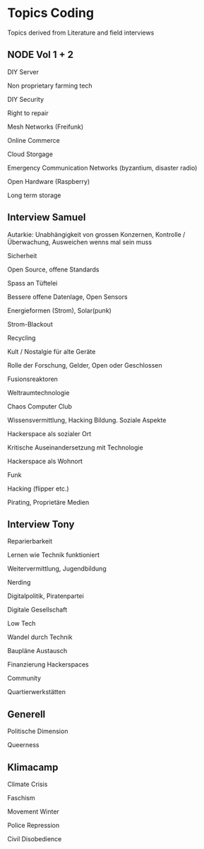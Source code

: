 # Topics Coding

Topics derived from Literature and field interviews



## NODE Vol 1 + 2

DIY Server

Non proprietary farming tech

DIY Security

Right to repair

Mesh Networks (Freifunk)

Online Commerce

Cloud Storgage

Emergency Communication Networks (byzantium, disaster radio)

Open Hardware (Raspberry)

Long term storage





## Interview Samuel

Autarkie: Unabhängigkeit von grossen Konzernen, Kontrolle / Überwachung, Ausweichen wenns mal sein muss

Sicherheit

Open Source, offene Standards

Spass an Tüftelei

Bessere offene Datenlage, Open Sensors

Energieformen (Strom), Solar(punk)

Strom-Blackout

Recycling

Kult / Nostalgie für alte Geräte

Rolle der Forschung, Gelder, Open oder Geschlossen

Fusionsreaktoren

Weltraumtechnologie

Chaos Computer Club

Wissensvermittlung, Hacking Bildung. Soziale Aspekte

Hackerspace als sozialer Ort

Kritische Auseinandersetzung mit Technologie

Hackerspace als Wohnort

Funk

Hacking (flipper etc.)

Pirating, Proprietäre Medien



## Interview Tony

Reparierbarkeit

Lernen wie Technik funktioniert

Weitervermittlung, Jugendbildung

Nerding

Digitalpolitik, Piratenpartei

Digitale Gesellschaft

Low Tech

Wandel durch Technik

Baupläne Austausch

Finanzierung Hackerspaces

Community

Quartierwerkstätten





## Generell

Politische Dimension

Queerness



## Klimacamp

Climate Crisis

Faschism

Movement Winter

Police Repression

Civil Disobedience



